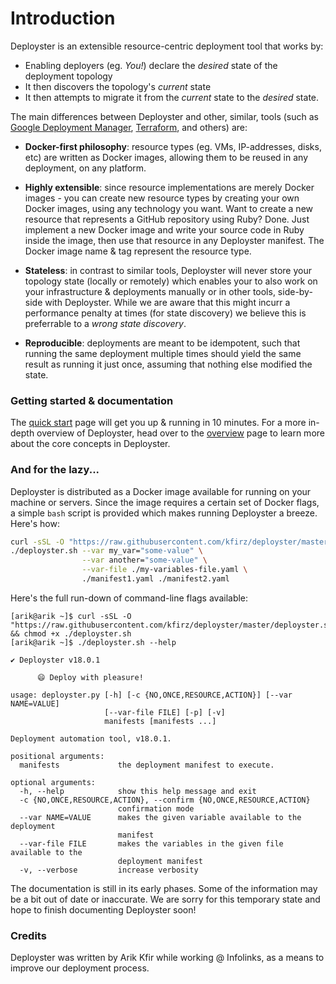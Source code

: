 # Introduction

Deployster is an extensible resource-centric deployment tool that works by:

- Enabling deployers (eg. _You!_) declare the _desired_ state of the deployment topology
- It then discovers the topology's _current_ state
- It then attempts to migrate it from the _current_ state to the _desired_ state.

The main differences between Deployster and other, similar, tools (such as [Google Deployment Manager][1], [Terraform][2], and others) are:

- **Docker-first philosophy**: resource types (eg. VMs, IP-addresses, disks,
etc) are written as Docker images, allowing them to be reused in any deployment, on any platform.

- **Highly extensible**: since resource implementations are merely Docker images - you can create new resource types by creating your own Docker images, using any technology you want. Want to create a new resource that represents a GitHub repository using Ruby? Done. Just implement a new Docker image and write your source code in Ruby inside the image, then use that resource in any Deployster manifest. The Docker image name & tag represent the resource type.

- **Stateless**: in contrast to similar tools, Deployster will never store your topology state (locally or remotely) which enables your to also work on your infrastructure & deployments manually or in other tools, side-by-side with Deployster. While we are aware that this might incurr a performance penalty at times (for state discovery) we believe this is preferrable to a _wrong state discovery_.

- **Reproducible**: deployments are meant to be idempotent, such that running the same deployment multiple times should yield the same result as running it just once, assuming that nothing else modified the state.

### Getting started & documentation

The [quick start](http://www.deployster.online/quickstart) page will get you up & running in 10 minutes. For a more in-depth overview of Deployster, head over to the [overview](http://www.deployster.online/overview) page to learn more about the core concepts in Deployster.

### And for the lazy...

Deployster is distributed as a Docker image available for running on your machine or servers. Since the image requires a certain set of Docker flags, a simple `bash` script is provided which makes running Deployster a breeze. Here's how:

```bash
curl -sSL -O "https://raw.githubusercontent.com/kfirz/deployster/master/deployster.sh"
./deployster.sh --var my_var="some-value" \
                --var another="some-value" \
                --var-file ./my-variables-file.yaml \
                ./manifest1.yaml ./manifest2.yaml
```

Here's the full run-down of command-line flags available:

```
[arik@arik ~]$ curl -sSL -O "https://raw.githubusercontent.com/kfirz/deployster/master/deployster.sh" && chmod +x ./deployster.sh
[arik@arik ~]$ ./deployster.sh --help

✔ Deployster v18.0.1

      😄 Deploy with pleasure!
      
usage: deployster.py [-h] [-c {NO,ONCE,RESOURCE,ACTION}] [--var NAME=VALUE]
                     [--var-file FILE] [-p] [-v]
                     manifests [manifests ...]

Deployment automation tool, v18.0.1.

positional arguments:
  manifests             the deployment manifest to execute.

optional arguments:
  -h, --help            show this help message and exit
  -c {NO,ONCE,RESOURCE,ACTION}, --confirm {NO,ONCE,RESOURCE,ACTION}
                        confirmation mode
  --var NAME=VALUE      makes the given variable available to the deployment
                        manifest
  --var-file FILE       makes the variables in the given file available to the
                        deployment manifest
  -v, --verbose         increase verbosity
```

<aside class="warning">
The documentation is still in its early phases. Some of the information may be a bit out of date or inaccurate. We are sorry for this temporary state and hope to finish documenting Deployster soon!
</aside>

### Credits

Deployster was written by Arik Kfir while working @ Infolinks, as a means to improve our deployment process.

[1]: https://cloud.google.com/deployment-manager/docs/configuration/supported-resource-types    "Google Deployment Manager"
[2]: https://www.terraform.io/docs/providers/external/data_source.html                          "Terraform"
[3]: http://jinja.pocoo.org/                                                                    "Jinja2"
